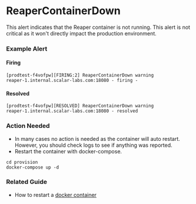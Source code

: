 # ReaperContainerDown
This alert indicates that the Reaper container is not running. This alert is not critical as it won't directly impact the production environment.  

### Example Alert

#### Firing
```
[prodtest-f4vofpw][FIRING:2] ReaperContainerDown warning
reaper-1.internal.scalar-labs.com:18080 - firing -
```

#### Resolved
```
[prodtest-f4vofpw][RESOLVED] ReaperContainerDown warning
reaper-1.internal.scalar-labs.com:18080 - resolved
```

### Action Needed
* In many cases no action is needed as the container will auto restart. However, you should check logs to see if anything was reported.
* Restart the container with docker-compose.
```
cd provision
docker-compose up -d
```

### Related Guide
* How to restart a [docker container](./ContainerGuide.md)
